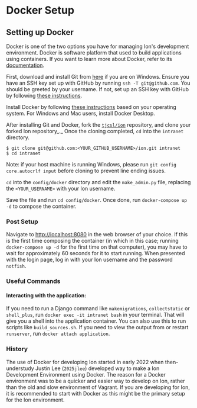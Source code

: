 # Docker Setup

## Setting up Docker

Docker is one of the two options you have for managing Ion's development environment. Docker is software platform that used to build applications using containers. If you want to learn more about Docker, refer to its [documentation](https://docs.docker.com/).

First, download and install Git from [here](https://git-scm.com/downloads) if you are on Windows. Ensure you have an SSH key set up with GitHub by running `ssh -T git@github.com`. You should be greeted by your username. If not, set up an SSH key with GitHub by following [these instructions](https://help.github.com/articles/generating-an-ssh-key/).

Install Docker by following [these instructions](https://www.docker.com/products/docker-desktop/) based on your operating system. For Windows and Mac users, install Docker Desktop.

After installing Git and Docker, fork the [`tjcsl/ion`](https://github.com/tjcsl/ion) repository, and clone your forked Ion repository_._ Once the cloning completed, `cd` into the `intranet` directory.

```
$ git clone git@github.com:<YOUR_GITHUB_USERNAME>/ion.git intranet
$ cd intranet
```

Note: if your host machine is running Windows, please run `git config core.autocrlf input` before cloning to prevent line ending issues.

`cd` into the `config/docker` directory and edit the `make_admin.py` file, replacing the `<YOUR_USERNAME>` with your Ion username.

Save the file and run `cd config/docker`. Once done, run `docker-compose up -d` to compose the container.

### Post Setup

Navigate to [http://localhost:8080](http://localhost:8080/) in the web browser of your choice. If this is the first time composing the container (in which in this case; running `docker-compose up -d` for the first time on that computer), you may have to wait for approximately 60 seconds for it to start running. When presented with the login page, log in with your Ion username and the password `notfish`.

### Useful Commands

#### Interacting with the application:

If you need to run a Django command like `makemigrations`, `collectstatic` or `shell_plus`, run `docker exec -it intranet bash` in your terminal. That will give you a shell into the application container. You can also use this to run scripts like `build_sources.sh`. If you need to view the output from or restart `runserver`, run `docker attach application`.

### History

The use of Docker for developing Ion started in early 2022 when then-understudy Justin Lee (`2025jlee`) developed way to make a Ion Development Environment using Docker. The reason for a Docker environment was to be a quicker and easier way to develop on Ion, rather than the old and slow environment of Vagrant. If you are developing for Ion, it is recommended to start with Docker as this might be the primary setup for the Ion environment.

